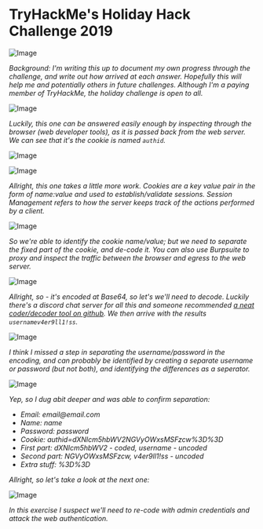 # TryHackMe's Holiday Hack Challenge 2019
![Image](https://raw.githubusercontent.com/dscovetta/HolidayHack2019/master/images/hh2.png)

_Background: I'm writing this up to document my own progress through the challenge, and write out how arrived at each answer. Hopefully this will help me and potentially others in future challenges. Although I'm a paying member of TryHackMe, the holiday challenge is open to all._

![Image](https://raw.githubusercontent.com/dscovetta/HolidayHack2019/master/images/hh4.png)

_Luckily, this one can be answered easily enough by inspecting through the browser (web developer tools), as it is passed back from the web server. We can see that it's the cookie is named `authid`._

![Image](https://raw.githubusercontent.com/dscovetta/HolidayHack2019/master/images/hh7e.png)

![Image](https://raw.githubusercontent.com/dscovetta/HolidayHack2019/master/images/hh5.png)

_Allright, this one takes a little more work. Cookies are a key value pair in the form of name:value and used to establish/validate sessions. Session Management refers to how the server keeps track of the actions performed by a client._

![Image](https://raw.githubusercontent.com/dscovetta/HolidayHack2019/master/images/hh10.png)

_So we're able to identify the cookie name/value; but we need to separate the fixed part of the cookie, and de-code it. You can also use Burpsuite to proxy and inspect the traffic between the browser and egress to the web server._

![Image](https://raw.githubusercontent.com/dscovetta/HolidayHack2019/master/images/hh11.png)

_Allright, so - it's encoded at Base64, so let's we'll need to decode. Luckily there's a discord chat server for all this and someone recommended [a neat coder/decoder tool on github](https://gchq.github.io/CyberChef/). We then arrive with the results `usernamev4er9ll1!ss`._

![Image](https://raw.githubusercontent.com/dscovetta/HolidayHack2019/master/images/hh12.png)

_I think I missed a step in separating the username/password in the encoding, and can probably be identified by creating a separate username or password (but not both), and identifying the differences as a seperator._

![Image](https://raw.githubusercontent.com/dscovetta/HolidayHack2019/master/images/hh14.png)

_Yep, so I dug abit deeper and was able to confirm separation:_
- _Email: email@email.com_
- _Name: name_
- _Password: password_
- _Cookie: authid=dXNlcm5hbWV2NGVyOWxsMSFzcw%3D%3D_
- _First part: dXNlcm5hbWV2 - coded, username - uncoded_
- _Second part: NGVyOWxsMSFzcw, v4er9ll1!ss - uncoded_
- _Extra stuff: %3D%3D_

_Allright, so let's take a look at the next one:_

![Image](https://raw.githubusercontent.com/dscovetta/HolidayHack2019/master/images/hh6.png)

_In this exercise I suspect we'll need to re-code with admin credentials and attack the web authentication._
